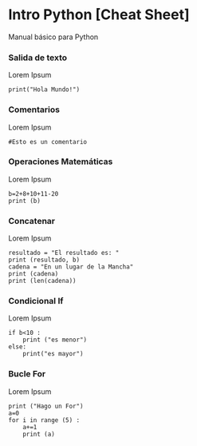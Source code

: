 # Intro Python [Cheat Sheet]

Manual básico para Python

### Salida de texto
Lorem Ipsum
```
print("Hola Mundo!")
```

### Comentarios
Lorem Ipsum
```
#Esto es un comentario
```

### Operaciones Matemáticas
Lorem Ipsum
```
b=2+8+10+11-20
print (b)
```

### Concatenar
Lorem Ipsum
```
resultado = "El resultado es: "
print (resultado, b)
cadena = "En un lugar de la Mancha"
print (cadena)
print (len(cadena))
```

### Condicional If
Lorem Ipsum
```
if b<10 :
    print ("es menor")
else:
    print("es mayor")
```

### Bucle For
Lorem Ipsum
```
print ("Hago un For")
a=0
for i in range (5) :
    a+=1
    print (a)
```
